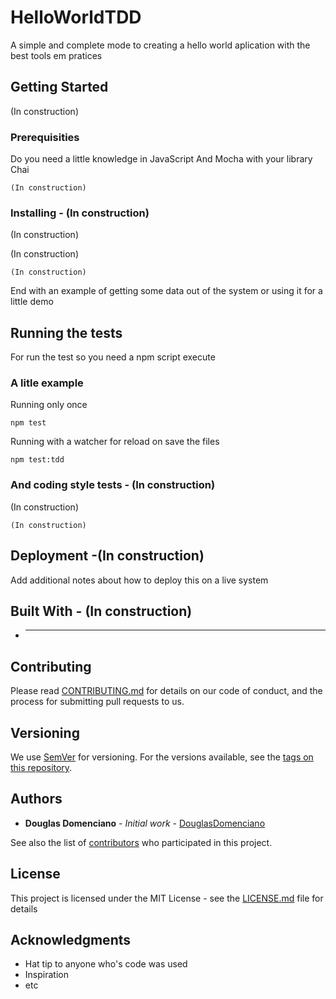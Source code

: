 # HelloWorldTDD

A simple and complete mode to creating a hello world aplication with the best tools em pratices

## Getting Started

(In construction)

### Prerequisities

Do you need a little knowledge in JavaScript And Mocha with your library Chai

```
(In construction)
```

### Installing - (In construction)

(In construction)

(In construction)

```
(In construction)
```

End with an example of getting some data out of the system or using it for a little demo

## Running the tests

For run the test so you need a npm script execute

### A litle example

Running only once

```
npm test
```

Running with a watcher for reload on save the files

```
npm test:tdd
```

### And coding style tests - (In construction)

(In construction)

```
(In construction)
```

## Deployment -(In construction)

Add additional notes about how to deploy this on a live system

## Built With - (In construction)

* ---

## Contributing

Please read [CONTRIBUTING.md](https://gist.github.com/DouglasDomenciano/HelloWorldTDD/) for details on our code of conduct, and the process for submitting pull requests to us.

## Versioning

We use [SemVer](http://semver.org/) for versioning. For the versions available, see the [tags on this repository](https://github.com/DouglasDomenciano/HelloWorldTDD/). 

## Authors

* **Douglas Domenciano** - *Initial work* - [DouglasDomenciano](https://github.com/DouglasDomenciano)

See also the list of [contributors](https://github.com/DouglasDomenciano/HelloWorldTDD/contributors) who participated in this project.

## License

This project is licensed under the MIT License - see the [LICENSE.md](LICENSE.md) file for details

## Acknowledgments

* Hat tip to anyone who's code was used
* Inspiration
* etc
